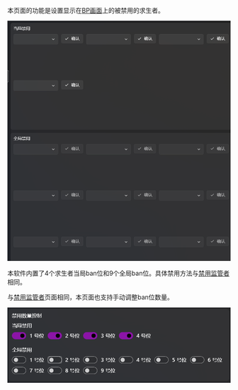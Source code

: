 本页面的功能是设置显示在[BP画面](BP画面.md)上的被禁用的求生者。

![禁用求生者](images/禁用求生者.png)

本软件内置了4个求生者当局ban位和9个全局ban位。具体禁用方法与[禁用监管者](禁用监管者.md)相同。



与[禁用监管者](禁用监管者.md)页面相同，本页面也支持手动调整ban位数量。

![求生者禁用数量控制](images/求生者禁用数量控制.png)

‍

